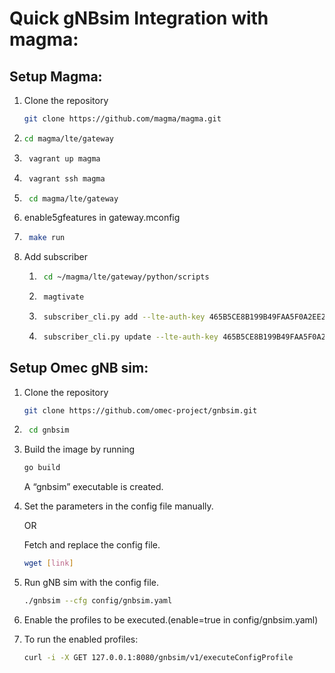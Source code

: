 # Quick gNBsim Integration with magma:

## Setup Magma:
1.  Clone the repository 
    ```bash
    git clone https://github.com/magma/magma.git 
    ```
2.  ```bash 
    cd magma/lte/gateway
    ```

3. ```bash 
    vagrant up magma 
    ```

4. ```bash 
    vagrant ssh magma
    ```

5. ```bash 
    cd magma/lte/gateway
    ```

6. enable5gfeatures in gateway.mconfig

7. ```bash 
    make run 
    ```

8. Add subscriber 

    1. ```bash 
        cd ~/magma/lte/gateway/python/scripts 
        ```

    2. ```bash
        magtivate
        ```

    3. ```bash 
        subscriber_cli.py add --lte-auth-key 465B5CE8B199B49FAA5F0A2EE238A6BC --lte-auth-opc E8ED289DEBA952E4283B54E88E6183CA IMSI001010000000001 
        ```

    4. ```bash 
        subscriber_cli.py update --lte-auth-key 465B5CE8B199B49FAA5F0A2EE238A6BC --apn-config internet,9,1,0,0,3000,4000,0,,,, --apn-config oai.ipv4,9,1,0,0,3000,4000,0,,,, --apn-config INTERNET,9,1,0,0,3000,4000,0,,,, --lte-auth-opc E8ED289DEBA952E4283B54E88E6183CA IMSI001010000000001 
        ```


## Setup Omec gNB sim:
1. Clone the repository 
   ```bash
   git clone https://github.com/omec-project/gnbsim.git 
   ```

2. ```bash
    cd gnbsim
    ```

3. Build the image by running

   ```bash
   go build 
   ```
   A “gnbsim” executable is created.

4. Set the parameters in the config file manually.

    OR

	Fetch and replace the config file.
	```bash 
    wget [link]
    ```

5. Run gNB sim with the config file.

    ```bash
    ./gnbsim --cfg config/gnbsim.yaml 
    ```

6. Enable the profiles to be executed.(enable=true in config/gnbsim.yaml)

7. To run the enabled profiles:

    ```bash 
    curl -i -X GET 127.0.0.1:8080/gnbsim/v1/executeConfigProfile 
    ```